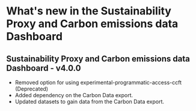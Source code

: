 # What's new in the Sustainability Proxy and Carbon emissions data Dashboard

## Sustainability Proxy and Carbon emissions data Dashboard - v4.0.0
* Removed option for using experimental-programmatic-access-ccft (Deprecated)
* Added dependency on the Carbon Data export.
* Updated datasets to gain data from the Carbon Data export.